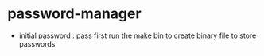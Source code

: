 # password-manager

- initial password : pass
first run the make bin to create binary file to store passwords



